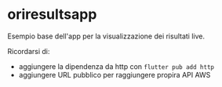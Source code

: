 # oriresultsapp

Esempio base dell'app per la visualizzazione dei risultati live.

Ricordarsi di:

- aggiungere la dipendenza da http con `flutter pub add http`
- aggiungere URL pubblico per raggiungere propira API AWS
